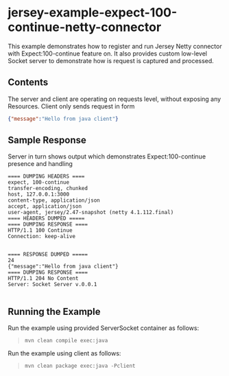 [//]: # " Copyright (c) 2025 Oracle and/or its affiliates. All rights reserved. "
[//]: # " "
[//]: # " This program and the accompanying materials are made available under the "
[//]: # " terms of the Eclipse Distribution License v. 1.0, which is available at "
[//]: # " http://www.eclipse.org/org/documents/edl-v10.php. "
[//]: # " "
[//]: # " SPDX-License-Identifier: BSD-3-Clause "

jersey-example-expect-100-continue-netty-connector
==========================================================

This example demonstrates how to register and run Jersey Netty connector with Expect:100-continue feature on.
It also provides custom low-level Socket server to demonstrate how is request is captured and processed.  

Contents
--------

The server and client are operating on requests level, without exposing any Resources. Client only sends request in
form 
```json
{"message":"Hello from java client"}
```

Sample Response
---------------
Server in turn shows output which demonstrates Expect:100-continue presence and handling

```shell
==== DUMPING HEADERS ====
expect, 100-continue
transfer-encoding, chunked
host, 127.0.0.1:3000
content-type, application/json
accept, application/json
user-agent, jersey/2.47-snapshot (netty 4.1.112.final)
==== HEADERS DUMPED =====
==== DUMPING RESPONSE ====
HTTP/1.1 100 Continue
Connection: keep-alive


==== RESPONSE DUMPED =====
24
{"message":"Hello from java client"}
==== DUMPING RESPONSE ====
HTTP/1.1 204 No Content
Server: Socket Server v.0.0.1


```

Running the Example
-------------------

Run the example using provided ServerSocket container as follows:

>     mvn clean compile exec:java

Run the example using client as follows:

>     mvn clean package exec:java -Pclient

